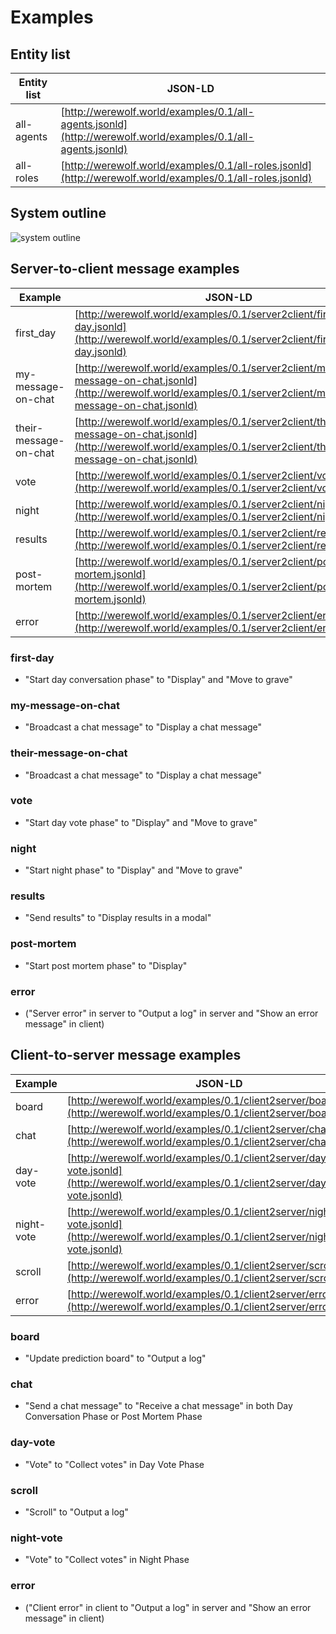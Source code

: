 
# Examples

## Entity list

|Entity list|JSON-LD|
---|---
|all-agents|[http://werewolf.world/examples/0.1/all-agents.jsonld](http://werewolf.world/examples/0.1/all-agents.jsonld)|
|all-roles|[http://werewolf.world/examples/0.1/all-roles.jsonld](http://werewolf.world/examples/0.1/all-roles.jsonld)|

## System outline

![system outline](http://werewolf.world/diagram/werewolf_system_outline.png)

## Server-to-client message examples

|Example|JSON-LD|
---|---
|first_day|[http://werewolf.world/examples/0.1/server2client/first-day.jsonld](http://werewolf.world/examples/0.1/server2client/first-day.jsonld)|
|my-message-on-chat|[http://werewolf.world/examples/0.1/server2client/my-message-on-chat.jsonld](http://werewolf.world/examples/0.1/server2client/my-message-on-chat.jsonld)|
|their-message-on-chat|[http://werewolf.world/examples/0.1/server2client/their-message-on-chat.jsonld](http://werewolf.world/examples/0.1/server2client/their-message-on-chat.jsonld)|
|vote|[http://werewolf.world/examples/0.1/server2client/vote.jsonld](http://werewolf.world/examples/0.1/server2client/vote.jsonld)|
|night|[http://werewolf.world/examples/0.1/server2client/night.jsonld](http://werewolf.world/examples/0.1/server2client/night.jsonld)|
|results|[http://werewolf.world/examples/0.1/server2client/results.jsonld](http://werewolf.world/examples/0.1/server2client/results.jsonld)|
|post-mortem|[http://werewolf.world/examples/0.1/server2client/post-mortem.jsonld](http://werewolf.world/examples/0.1/server2client/post-mortem.jsonld)|
|error|[http://werewolf.world/examples/0.1/server2client/error.jsonld](http://werewolf.world/examples/0.1/server2client/error.jsonld)|

### first-day

* "Start day conversation phase" to "Display" and "Move to grave"

### my-message-on-chat

* "Broadcast a chat message" to "Display a chat message"

### their-message-on-chat

* "Broadcast a chat message" to "Display a chat message"

### vote

* "Start day vote phase" to "Display" and "Move to grave"

### night

* "Start night phase" to "Display" and "Move to grave"

### results

* "Send results" to "Display results in a modal"

### post-mortem

* "Start post mortem phase" to "Display"

### error

* ("Server error" in server to "Output a log" in server and "Show an error message" in client)

## Client-to-server message examples

|Example|JSON-LD|
---|---
|board|[http://werewolf.world/examples/0.1/client2server/board.jsonld](http://werewolf.world/examples/0.1/client2server/board.jsonld)|
|chat|[http://werewolf.world/examples/0.1/client2server/chat.jsonld](http://werewolf.world/examples/0.1/client2server/chat.jsonld)|
|day-vote|[http://werewolf.world/examples/0.1/client2server/day-vote.jsonld](http://werewolf.world/examples/0.1/client2server/day-vote.jsonld)|
|night-vote|[http://werewolf.world/examples/0.1/client2server/night-vote.jsonld](http://werewolf.world/examples/0.1/client2server/night-vote.jsonld)|
|scroll|[http://werewolf.world/examples/0.1/client2server/scroll.jsonld](http://werewolf.world/examples/0.1/client2server/scroll.jsonld)|
|error|[http://werewolf.world/examples/0.1/client2server/error.jsonld](http://werewolf.world/examples/0.1/client2server/error.jsonld)|

### board

* "Update prediction board" to "Output a log"

### chat

* "Send a chat message" to "Receive a chat message" in both Day Conversation Phase or Post Mortem Phase

### day-vote

* "Vote" to "Collect votes" in Day Vote Phase

### scroll

* "Scroll" to "Output a log"

### night-vote

* "Vote" to "Collect votes" in Night Phase

### error

* ("Client error" in client to "Output a log" in server and "Show an error message" in client)

